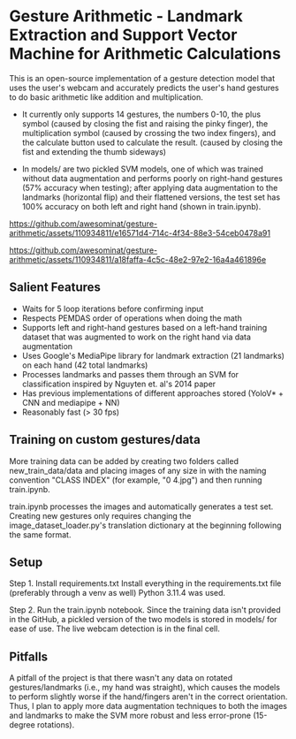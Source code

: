 # Gesture Arithmetic - Landmark Extraction and Support Vector Machine for Arithmetic Calculations

This is an open-source implementation of a gesture detection model that uses the user's webcam and accurately predicts the user's hand gestures to do basic arithmetic like addition and multiplication.

* It currently only supports 14 gestures, the numbers 0-10, the plus symbol (caused by closing the fist and raising the pinky finger), the multiplication symbol (caused by crossing the two index fingers), and the calculate button used to calculate the result. (caused by closing the fist and extending the thumb sideways)

* In models/ are two pickled SVM models, one of which was trained without data augmentation and performs poorly on right-hand gestures (57% accuracy when testing); after applying data augmentation to the landmarks (horizontal flip) and their flattened versions, the test set has 100% accuracy on both left and right hand (shown in train.ipynb).

https://github.com/awesominat/gesture-arithmetic/assets/110934811/e16571d4-714c-4f34-88e3-54ceb0478a91

https://github.com/awesominat/gesture-arithmetic/assets/110934811/a18faffa-4c5c-48e2-97e2-16a4a461896e

## Salient Features
* Waits for 5 loop iterations before confirming input
* Respects PEMDAS order of operations when doing the math
* Supports left and right-hand gestures based on a left-hand training dataset that was augmented to work on the right hand via data augmentation
* Uses Google's MediaPipe library for landmark extraction (21 landmarks) on each hand (42 total landmarks)
* Processes landmarks and passes them through an SVM for classification inspired by Nguyten et. al's 2014 paper
* Has previous implementations of different approaches stored (YoloV* + CNN and mediapipe + NN)
* Reasonably fast (> 30 fps)

## Training on custom gestures/data
More training data can be added by creating two folders called new_train_data/data and placing images of any size in with the naming convention "CLASS INDEX" (for example, "0 4.jpg") and then running train.ipynb.

train.ipynb processes the images and automatically generates a test set. Creating new gestures only requires changing the image_dataset_loader.py's translation dictionary at the beginning following the same format.

## Setup
Step 1. Install requirements.txt
Install everything in the requirements.txt file (preferably through a venv as well)
Python 3.11.4 was used.

Step 2. Run the train.ipynb notebook.
Since the training data isn't provided in the GitHub, a pickled version of the two models is stored in models/ for ease of use. The live webcam detection is in the final cell.

## Pitfalls
A pitfall of the project is that there wasn't any data on rotated gestures/landmarks (i.e., my hand was straight), which causes the models to perform slightly worse if the hand/fingers aren't in the correct orientation. Thus, I plan to apply more data augmentation techniques to both the images and landmarks to make the SVM more robust and less error-prone (15-degree rotations).
